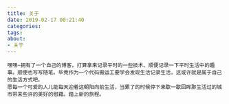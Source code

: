 ```yaml
---
title: 关于
date: 2019-02-17 00:21:40
categories:
tags:
about:
- 关于
---
```


    嘿嘿~拥有了一个自己的博客，打算拿来记录平时的一些技术、顺便记录一下平时生活中的趣事。顺便也写写随笔。毕竟作为一个代码搬运工要学会发现生活记录生活，这或许就是属于自己的生活方式吧。
    愿每一个可爱的人儿能每天迎着这朝阳向前生活，当累了的时候停下来歇一歇回眸那生活过的城市带来些许的美好的慰藉。踏上新的旅程。